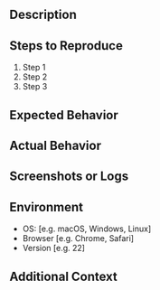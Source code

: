 ## Description
<!-- Please provide a clear and concise description of the issue. -->

## Steps to Reproduce
<!-- Include steps to reproduce the issue, or a link to a failing test case or screenshot. -->
1. Step 1
2. Step 2
3. Step 3

## Expected Behavior
<!-- Describe what you expected to happen. -->

## Actual Behavior
<!-- Describe what actually happened. -->

## Screenshots or Logs
<!-- If applicable, add screenshots or logs to help explain your problem. -->

## Environment
- OS: [e.g. macOS, Windows, Linux]
- Browser [e.g. Chrome, Safari]
- Version [e.g. 22]

## Additional Context
<!-- Add any other context about the problem here, such as relevant links or issues. -->

